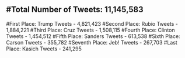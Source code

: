 #Total Number of Tweets: 11,145,583 
---
#First Place: Trump Tweets - 4,821,423
#Second Place: Rubio Tweets - 1,884,221
#Third Place: Cruz Tweets - 1,508,115
#Fourth Place: Clinton Tweets - 1,454,512
#Fifth Place: Sanders Tweets - 613,538
#Sixth Place: Carson Tweets - 355,782
#Seventh Place: Jeb! Tweets - 267,703
#Last Place: Kasich Tweets - 241,295
